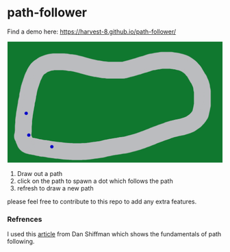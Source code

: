 # path-follower
Find a demo here: https://harvest-8.github.io/path-follower/

![view](Path-follower-1.PNG)

1. Draw out a path
2. click on the path to spawn a dot which follows the path
3. refresh to draw a new path

please feel free to contribute to this repo to add any extra features.

### Refrences

I used this [article](https://natureofcode.com/book/chapter-6-autonomous-agents/#chapter06_section7) from Dan Shiffman which shows the fundamentals of path following.
